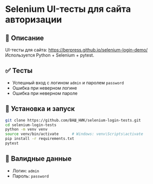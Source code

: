 # Selenium UI-тесты для сайта авторизации

## 📌 Описание

UI-тесты для сайта: https://berpress.github.io/selenium-login-demo/  
Используется Python + Selenium + pytest.  

## ✅ Тесты

- Успешный вход с логином `admin` и паролем `password`
- Ошибка при неверном логине
- Ошибка при неверном пароле

## 🚀 Установка и запуск

```bash
git clone https://github.com/ВАШ_НИК/selenium-login-tests.git
cd selenium-login-tests
python -m venv venv
source venv/bin/activate      # Windows: venv\Scripts\activate
pip install -r requirements.txt
pytest
```

## 🔐 Валидные данные

- Логин: `admin`
- Пароль: `password`
